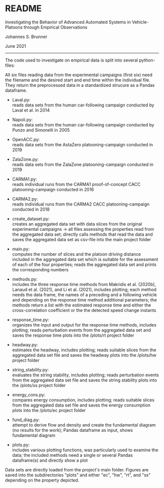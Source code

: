 # README

Investigating the Behavior of Advanced Automated Systems in Vehicle-Platoons through Empirical Observations

Johannes S. Brunner

June 2021
__________________________________

The code used to investigate on empirical data is split into several python-files:

All six files reading data from the experimental campaigns (first six) need the filename and the desired start and end time within the individual file. They return the preprocessed data in a standardized strucure as a Pandas dataframe.

- Laval.py:             
reads data sets from the human car-following campaign conducted by Laval et al. in 2014

- Napoli.py:            
reads data sets from the human car-following campaign conducted by Punzo and Simonelli in 2005

- OpenACC.py:           
reads data sets from the AstaZero platooning-campaign conducted in 2019

- ZalaZone.py:          
reads data sets from the ZalaZone platooning-campaign conducted in 2019

- CARMA1.py:            
reads individual runs from the CARMA1 proof-of-concept CACC platooning-campaign conducted in 2016

- CARMA2.py:            
reads individual runs from the CARMA2 CACC platooning-campaign conducted in 2018

- create_dataset.py:    
creates an aggregated data set with data slices from the original experimental campaigns -> all files assessing the properties read from the aggregated data set; directly calls methods that read the data and saves the aggregated data set as csv-file into the main project folder

- main.py:              
computes the number of slices and the platoon driving distance included in the aggregated data set which is suitable for the assessment of each of the four properties; reads the aggregated data set and prints the corresponding numbers 

- methods.py:          
includes the three response time methods from Makridis et al. (2020b), Lanaud et al. (2021), and Li et al. (2021), includes plotting; each method needs the data frame, the names of a preceding and a following vehicle and depending on the response time method additional parameters; the methods return a list with the estimated response time and either the cross-correlation coefficient or the the detected speed change instants

- response_time.py:     
organizes the input and output for the response time methods, includes plotting; reads perturbation events from the aggregated data set and saves the response time plots into the /plots/rt project folder

- headway.py:           
estimates the headway, includes plotting; reads suitable slices from the aggregated data set file and saves the headway plots into the /plots/hw project folder

- string_stability.py:  
evaluates the string stability, includes plotting; reads perturbation events from the aggregated data set file and saves the string stability plots into the /plots/ss project folder

- energy_cons.py:       
compares energy consumption, includes plotting; reads suitable slices from the aggregated data set file and saves the energy consumption plots into the /plots/ec project folder

- fund_diag.py:        
attempt to derive flow and density and create the fundamental diagram (no results for the work); Pandas dataframe as input, shows fundamental diagram

- plots.py:             
includes various plotting functions, was particularly used to examine the data; the included methods need a single or several Pandas dataframe(s) and directly show a plot


Data sets are directly loaded from the project's main folder.
Figures are saved into the subdirectories "plots" and either "ec", "hw", "rt", and "ss" depending on the property depicted.
